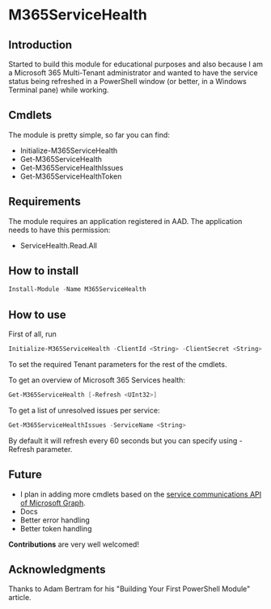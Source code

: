 # M365ServiceHealth

## Introduction

Started to build this module for educational purposes and also because I am a Microsoft 365 Multi-Tenant administrator and wanted to have the service status being refreshed in a PowerShell window (or better, in a Windows Terminal pane) while working.

## Cmdlets
The module is pretty simple, so far you can find:

- Initialize-M365ServiceHealth
- Get-M365ServiceHealth
- Get-M365ServiceHealthIssues
- Get-M365ServiceHealthToken

## Requirements

The module requires an application registered in AAD.
The application needs to have this permission:

- ServiceHealth.Read.All

## How to install

```powershell
Install-Module -Name M365ServiceHealth
```

## How to use

First of all, run 

```powershell
Initialize-M365ServiceHealth -ClientId <String> -ClientSecret <String> -TenantName <String>
```

To set the required Tenant parameters for the rest of the cmdlets.

To get an overview of Microsoft 365 Services health:

```powershell
Get-M365ServiceHealth [-Refresh <UInt32>]
```
To get a list of unresolved issues per service:

```powershell
Get-M365ServiceHealthIssues -ServiceName <String> 
```

By default it will refresh every 60 seconds but you can specify using -Refresh parameter.

## Future

- I plan in adding more cmdlets based on the [service communications API of Microsoft Graph](https://docs.microsoft.com/graph/api/resources/service-communications-api-overview).
- Docs
- Better error handling
- Better token handling

**Contributions** are very well welcomed!

## Acknowledgments

Thanks to Adam Bertram for his "Building Your First PowerShell Module" article.
